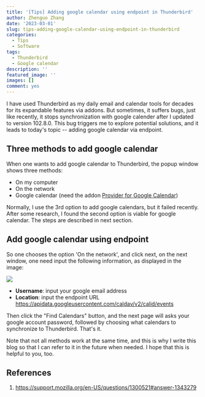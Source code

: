 ```yaml
---
title: '[Tips] Adding google calendar using endpoint in Thunderbird'
author: Zhenguo Zhang
date: '2023-03-01'
slug: tips-adding-google-calendar-using-endpoint-in-thunderbird
categories:
  - Tips
  - Software
tags:
  - Thunderbird
  - Google calendar
description: ''
featured_image: ''
images: []
comment: yes
---
```


I have used Thunderbird as my daily
email and calendar tools for decades for its expandable
features via addons. But sometimes, it suffers bugs,
just like recently, it stops synchronization with google
calender after I updated to version 102.8.0. This bug
triggers me to explore potential solutions, and it leads
to today's topic -- adding google calendar via endpoint.

## Three methods to add google calendar

When one wants to add google calendar to Thunderbird,
the popup window shows three methods:

- On my computer
- On the network
- Google calendar (need the addon [Provider for Google Calendar](https://addons.thunderbird.net/thunderbird/addon/provider-for-google-calendar/))

Normally, I use the 3rd option to add google calendars,
but it failed recently. After some research, I found the
second option is viable for google calendar. The steps
are described in next section.

## Add google calendar using endpoint

So one chooses the option 'On the network', and click
next, on the next window, one need input the following
information, as displayed in the image:

![](/post/images/google-calendar-endpoint-setting.png)

- **Username**: input your google email address
- **Location**: input the endpoint URL https://apidata.googleusercontent.com/caldav/v2/calid/events

Then click the "Find Calendars" button, and the next page
will asks your google account password, followed by
choosing what calendars to synchronize to Thunderbird.
That's it.

Note that not all methods work at the same time,
and this is why I write this blog so that I can refer to
it in the future when needed. I hope that this is
helpful to you, too.

## References

1. https://support.mozilla.org/en-US/questions/1300521#answer-1343279

